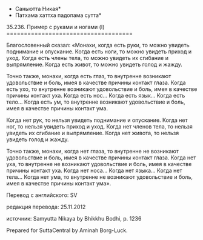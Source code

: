 * Саньютта Никая*
* Патхама хаттха падопама сутта*

35\.236\. Пример с руками и ногами \(I\)
\=\=\=\=\=\=\=\=\=\=\=\=\=\=\=\=\=\=\=\=\=\=\=\=\=\=\=\=\=\=\=\=\=\=\=\=

Благословенный сказал: «Монахи, когда есть руки, то можно увидеть поднимание и опускание\. Когда есть ноги, то можно увидеть приход и уход\. Когда есть члены тела, то можно увидеть их сгибание и выпрямление\. Когда есть живот, то можно увидеть голод и жажду\.

Точно также, монахи, когда есть глаз, то внутренне возникают удовольствие и боль, имея в качестве причины контакт глаза\. Когда есть ухо, то внутренне возникают удовольствие и боль, имея в качестве причины контакт уха\. Когда есть нос… Когда есть язык… Когда есть тело… Когда есть ум, то внутренне возникают удовольствие и боль, имея в качестве причины контакт ума\.

Когда нет рук, то нельзя увидеть поднимание и опускание\. Когда нет ног, то нельзя увидеть приход и уход\. Когда нет членов тела, то нельзя увидеть их сгибание и выпрямление\. Когда нет живота, то нельзя увидеть голод и жажду\.

Точно также, монахи, когда нет глаза, то внутренне не возникают удовольствие и боль, имея в качестве причины контакт глаза\. Когда нет уха, то внутренне не возникают удовольствие и боль, имея в качестве причины контакт уха\. Когда нет носа… Когда нет языка… Когда нет тела… Когда нет ума, то внутренне не возникают удовольствие и боль, имея в качестве причины контакт ума»\.

Перевод с английского: SV

редакция перевода: 25\.11\.2012

источник: Samyutta Nikaya by Bhikkhu Bodhi, p\. 1236

Prepared for SuttaCentral by Aminah Borg\-Luck\.